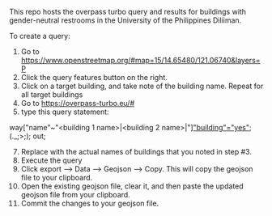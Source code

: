 This repo hosts the overpass turbo query and results for buildings with gender-neutral restrooms in the University of the Philippines Diliiman. 

To create a query:
1. Go to https://www.openstreetmap.org/#map=15/14.65480/121.06740&layers=P
2. Click the query features button on the right.
3. Click on a target building, and take note of the building name. Repeat for all target buildings
5. Go to https://overpass-turbo.eu/#
6. type this query statement:

  way["name"~"<building 1 name>|<building 2 name>|<building n name>"]["building"="yes"](14.64566603208577,121.05144023895264,14.663809930484568,121.0786485671997);
  (._;>;);
  out;

7. Replace <building x name> with the actual names of buildings that you noted in step #3.
8. Execute the query
9. Click export --> Data --> Geojson --> Copy. This will copy the geojson file to your clipboard.
10. Open the existing geojson file, clear it, and then paste the updated geojson file from your clipboard.
11. Commit the changes to your geojson file.
   
